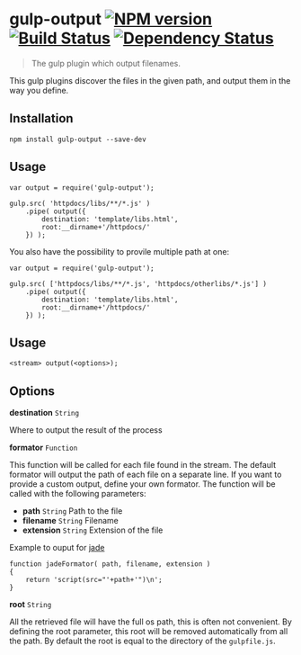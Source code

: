 # gulp-output [![NPM version][npm-image]][npm-url] [![Build Status][travis-image]][travis-url] [![Dependency Status][daviddm-url]][daviddm-image]

> The gulp plugin which output filenames.

This gulp plugins discover the files in the given path, and output them in the way you define.

## Installation

```shell
npm install gulp-output --save-dev
```

## Usage

```
var output = require('gulp-output');

gulp.src( 'httpdocs/libs/**/*.js' )
    .pipe( output({
    	destination: 'template/libs.html',
    	root:__dirname+'/httpdocs/'
   	}) );
```

You also have the possibility to provile multiple path at one:

```
var output = require('gulp-output');

gulp.src( ['httpdocs/libs/**/*.js', 'httpdocs/otherlibs/*.js'] )
    .pipe( output({
    	destination: 'template/libs.html',
    	root:__dirname+'/httpdocs/'
   	}) );

```
## Usage

```
<stream> output(<options>);
```

## Options

**destination** `String`  

Where to output the result of the process

**formator** `Function`

This function will be called for each file found in the stream. The default formator will output the path of each file on a separate line. If you want to provide a custom output, define your own formator.
The function will be called with the following parameters:

- **path** `String` Path to the file
- **filename** `String` Filename
- **extension** `String` Extension of the file

Example to ouput for [jade](http://jade-lang.com)

```
function jadeFormator( path, filename, extension )
{
	return 'script(src="'+path+'")\n';
}

```
 
**root** `String`

All the retrieved file will have the full os path, this is often not convenient. By defining the root parameter, this root will be removed automatically from all the path. By default the root is equal to the directory of the `gulpfile.js`. 

[npm-url]: https://npmjs.org/package/gulp-output
[npm-image]: https://badge.fury.io/js/gulp-output.png
[travis-url]: https://travis-ci.org/ahsx/gulp-output
[travis-image]: https://travis-ci.org/ahsx/gulp-output.png?branch=master
[depstat-url]: https://david-dm.org/ahsx/gulp-output
[depstat-image]: https://david-dm.org/ahsx/gulp-output.png
[daviddm-url]: https://david-dm.org/ahsx/gulp-output.png?theme=shields.io
[daviddm-image]: https://david-dm.org/ahsx/gulp-output